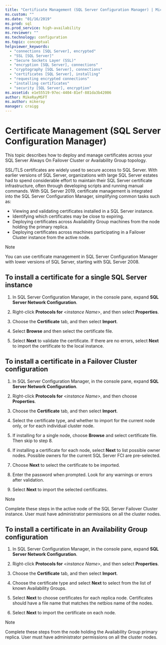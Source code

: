 ```yaml
---
title: "Certificate Management (SQL Server Configuration Manager) | Microsoft Docs"
ms.custom: ""
ms.date: "01/16/2019"
ms.prod: sql
ms.prod_service: high-availability
ms.reviewer: ""
ms.technology: configuration
ms.topic: conceptual
helpviewer_keywords: 
  - "connections [SQL Server], encrypted"
  - "SSL [SQL Server]"
  - "Secure Sockets Layer (SSL)"
  - "encryption [SQL Server], connections"
  - "cryptography [SQL Server], connections"
  - "certificates [SQL Server], installing"
  - "requesting encrypted connections"
  - "installing certificates"
  - "security [SQL Server], encryption"
ms.assetid: e1e55519-97ec-4404-81ef-881da3b42006
author: MikeRayMSFT
ms.author: mikeray
manager: craigg
---
```

# Certificate Management (SQL Server Configuration Manager)

This topic describes how to deploy and manage certificates across your SQL Server Always On Failover Cluster or Availability Group topology.

SSL/TLS certificates are widely used to secure access to SQL Server. With earlier versions of SQL Server, organizations with large SQL Server estates had to spend considerable effort to maintain their SQL Server certificate infrastructure, often through developing scripts and running manual commands. With SQL Server 2019, certificate management is integrated into the SQL Server Configuration Manager, simplifying common tasks such as: 

* Viewing and validating certificates installed in a SQL Server instance. 
* Identifying which certificates may be close to expiring. 
* Deploying certificates across Availability Group machines from the node holding the primary replica. 
* Deploying certificates across machines participating in a Failover Cluster instance from the active node.

> [!NOTE]
> You can use certificate management in SQL Server Configuration Manager with lower versions of SQL Server, starting with SQL Server 2008.

##  <a name="provision-single-server-cert"></a> To install a certificate for a single SQL Server instance  
  
1. In SQL Server Configuration Manager, in the console pane, expand **SQL Server Network Configuration**.  
  
2. Right-click **Protocols for** *&lt;instance Name&gt;*, and then select **Properties**.  
  
3. Choose the **Certificate** tab, and then select **Import**.  
  
4. Select **Browse** and then select the certificate file.  
  
5. Select **Next** to validate the certificate. If there are no errors, select **Next** to import the certificate to the local instance.  
  
 
##  <a name="provision-failover-cluster-cert"></a> To install a certificate in a Failover Cluster configuration  
  
1. In SQL Server Configuration Manager, in the console pane, expand **SQL Server Network Configuration**.
  
2. Right-click **Protocols for** *&lt;instance Name&gt;*, and then choose **Properties**. 

3. Choose the **Certificate** tab, and then select **Import**.

4. Select the certificate type, and whether to import for the current node only, or for each individual cluster node.

5. If installing for a single node, choose **Browse** and select certificate file. Then skip to step 8.

6. If installing a certificate for each node, select **Next** to list possible owner nodes. Possible owners for the current SQL Server FCI are pre-selected.

7. Choose **Next** to select the certificate to be imported.

8. Enter the password when prompted. Look for any warnings or errors after validation.

9. Select **Next** to import the selected certificates.

> [!NOTE]
> Complete these steps in the active node of the SQL Server Failover Cluster instance. User must have administrator permissions on all the cluster nodes.

##  <a name="provision-availability-group-cert"></a>To install a certificate in an Availability Group configuration  
  
1. In SQL Server Configuration Manager, in the console pane, expand **SQL Server Network Configuration**.
  
2. Right-click **Protocols for** *&lt;instance Name&gt;*, and then select **Properties**.  
  
3. Choose the **Certificate** tab, and then select **Import**.  
  
4. Choose the certificate type and select **Next** to select from the list of known Availability Groups.  

5. Select **Next** to choose certificates for each replica node. Certificates should have a file name that matches the netbios name of the nodes.

6. Select **Next** to import the certificate on each node.


> [!NOTE]
> Complete these steps from the node holding the Availability Group primary replica. User must have administrator permissions on all the cluster nodes.

